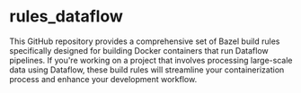 # rules_dataflow
This GitHub repository provides a comprehensive set of Bazel build rules specifically designed for building Docker containers that run Dataflow pipelines. If you're working on a project that involves processing large-scale data using Dataflow, these build rules will streamline your containerization process and enhance your development workflow.
